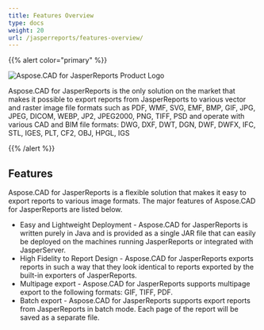 ```yaml
---
title: Features Overview
type: docs
weight: 20
url: /jasperreports/features-overview/
---
```


{{% alert color="primary" %}}

![Aspose.CAD for JasperReports Product Logo](/_assets/logo128.png)

Aspose.CAD for JasperReports is the only solution on the market that makes it possible to export reports from JasperReports to various vector and raster image file formats such as PDF, WMF, SVG, EMF, BMP, GIF, JPG, JPEG, DICOM, WEBP, JP2, JPEG2000, PNG, TIFF, PSD and operate with various CAD and BIM file formats: DWG, DXF, DWT, DGN, DWF, DWFX, IFC, STL, IGES, PLT, CF2, OBJ, HPGL, IGS

{{% /alert %}}

## Features

Aspose.CAD for JasperReports is a flexible solution that makes it easy to export reports to various image formats. The major features of Aspose.CAD for JasperReports are listed below.

- Easy and Lightweight Deployment - Aspose.CAD for JasperReports is written purely in Java and is provided as a single JAR file that can easily be deployed on the machines running JasperReports or integrated with JasperServer.
- High Fidelity to Report Design - Aspose.CAD for JasperReports exports reports in such a way that they look identical to reports exported by the built-in exporters of JasperReports.
- Multipage export -  Aspose.CAD for JasperReports supports multipage export to the following formats:  GIF, TIFF, PDF.
- Batch export - Aspose.CAD for JasperReports supports export reports from JasperReports in batch mode. Each page of the report will be saved as a separate file.
